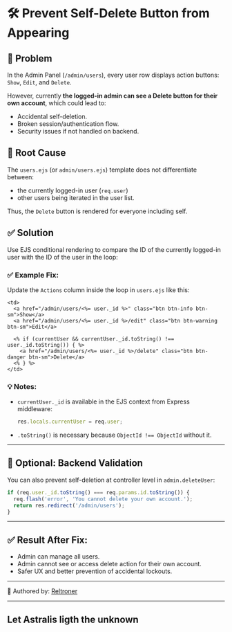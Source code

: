 # 🛠️ Prevent Self-Delete Button from Appearing

## 📌 Problem
In the Admin Panel (`/admin/users`), every user row displays action buttons: `Show`, `Edit`, and `Delete`.

However, currently **the logged-in admin can see a Delete button for their own account**, which could lead to:
- Accidental self-deletion.
- Broken session/authentication flow.
- Security issues if not handled on backend.

## 🧠 Root Cause
The `users.ejs` (or `admin/users.ejs`) template does not differentiate between:
- the currently logged-in user (`req.user`)
- other users being iterated in the user list.

Thus, the `Delete` button is rendered for everyone including self.

## ✅ Solution
Use EJS conditional rendering to compare the ID of the currently logged-in user with the ID of the user in the loop:

### ✅ Example Fix:
Update the `Actions` column inside the loop in `users.ejs` like this:

```ejs
<td>
  <a href="/admin/users/<%= user._id %>" class="btn btn-info btn-sm">Show</a>
  <a href="/admin/users/<%= user._id %>/edit" class="btn btn-warning btn-sm">Edit</a>

  <% if (currentUser && currentUser._id.toString() !== user._id.toString()) { %>
    <a href="/admin/users/<%= user._id %>/delete" class="btn btn-danger btn-sm">Delete</a>
  <% } %>
</td>
```

### 💡 Notes:
- `currentUser._id` is available in the EJS context from Express middleware:
  ```js
  res.locals.currentUser = req.user;
  ```
- `.toString()` is necessary because `ObjectId !== ObjectId` without it.

---

## 🔐 Optional: Backend Validation
You can also prevent self-deletion at controller level in `admin.deleteUser`:
```js
if (req.user._id.toString() === req.params.id.toString()) {
  req.flash('error', 'You cannot delete your own account.');
  return res.redirect('/admin/users');
}
```

---

## ✅ Result After Fix:
- Admin can manage all users.
- Admin cannot see or access delete action for their own account.
- Safer UX and better prevention of accidental lockouts.

---

📝 Authored by: [Reltroner](https://github.com/Reltroner)

---
Let Astralis ligth the unknown
---
